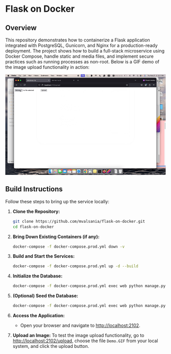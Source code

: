 # Flask on Docker

## Overview
This repository demonstrates how to containerize a Flask application integrated with PostgreSQL, Gunicorn, and Nginx for a production-ready deployment. The project shows how to build a full-stack microservice using Docker Compose, handle static and media files, and implement secure practices such as running processes as non-root. Below is a GIF demo of the image upload functionality in action:

<img src="Demo.gif" alt="Demo of Image Upload" width="800">

## Build Instructions
Follow these steps to bring up the service locally:

1. **Clone the Repository:**
   ```bash
   git clone https://github.com/mvalsania/flask-on-docker.git
   cd flask-on-docker
   ```

2. **Bring Down Existing Containers (if any):**
   ```bash
   docker-compose -f docker-compose.prod.yml down -v
   ```

3. **Build and Start the Services:**
   ```bash
   docker-compose -f docker-compose.prod.yml up -d --build
   ```

4. **Initialize the Database:**
   ```bash
   docker-compose -f docker-compose.prod.yml exec web python manage.py create_db
   ```

5. **(Optional) Seed the Database:**
   ```bash
   docker-compose -f docker-compose.prod.yml exec web python manage.py seed_db
   ```

6. **Access the Application:**
   - Open your browser and navigate to [http://localhost:2102](http://localhost:2102).

7. **Upload an Image:**
   To test the image upload functionality, go to [http://localhost:2102/upload](http://localhost:2102/upload), choose the file `Demo.GIF` from your local system, and click the upload button.

